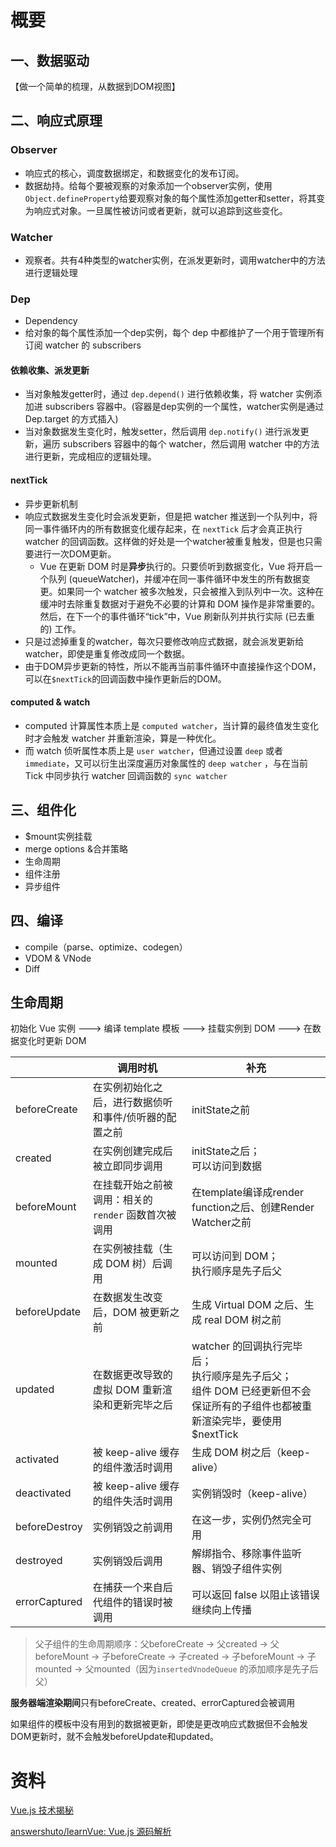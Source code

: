 # 概要

## 一、数据驱动

【做一个简单的梳理，从数据到DOM视图】

## 二、响应式原理

### Observer

- 响应式的核心，调度数据绑定，和数据变化的发布订阅。
- 数据劫持。给每个要被观察的对象添加一个observer实例，使用`Object.defineProperty`给要观察对象的每个属性添加getter和setter，将其变为响应式对象。一旦属性被访问或者更新，就可以追踪到这些变化。

### Watcher

- 观察者。共有4种类型的watcher实例，在派发更新时，调用watcher中的方法进行逻辑处理

### Dep

- Dependency
- 给对象的每个属性添加一个dep实例，每个 dep 中都维护了一个用于管理所有订阅 watcher 的 subscribers

#### 依赖收集、派发更新

- 当对象触发getter时，通过 `dep.depend()` 进行依赖收集，将 watcher 实例添加进 subscribers 容器中。(容器是dep实例的一个属性，watcher实例是通过 Dep.target 的方式插入)
- 当对象数据发生变化时，触发setter，然后调用 `dep.notify()` 进行派发更新，遍历 subscribers 容器中的每个 watcher，然后调用 watcher 中的方法进行更新，完成相应的逻辑处理。

#### nextTick

- 异步更新机制
- 响应式数据发生变化时会派发更新，但是把 watcher 推送到一个队列中，将同一事件循环内的所有数据变化缓存起来，在 `nextTick` 后才会真正执行 watcher 的回调函数。这样做的好处是一个watcher被重复触发，但是也只需要进行一次DOM更新。
  - Vue 在更新 DOM 时是**异步**执行的。只要侦听到数据变化，Vue 将开启一个队列 (queueWatcher)，并缓冲在同一事件循环中发生的所有数据变更。如果同一个 watcher 被多次触发，只会被推入到队列中一次。这种在缓冲时去除重复数据对于避免不必要的计算和 DOM 操作是非常重要的。然后，在下一个的事件循环“tick”中，Vue 刷新队列并执行实际 (已去重的) 工作。
- 只是过滤掉重复的watcher，每次只要修改响应式数据，就会派发更新给watcher，即使是重复修改成同一个数据。
- 由于DOM异步更新的特性，所以不能再当前事件循环中直接操作这个DOM，可以在`$nextTick`的回调函数中操作更新后的DOM。

#### computed & watch

- computed 计算属性本质上是 `computed watcher`，当计算的最终值发生变化时才会触发 watcher 并重新渲染，算是一种优化。
- 而 watch 侦听属性本质上是 `user watcher`，但通过设置 `deep` 或者 `immediate`，又可以衍生出深度遍历对象属性的 `deep watcher` ，与在当前 Tick 中同步执行 watcher 回调函数的 `sync watcher`

## 三、组件化

- $mount实例挂载
- merge options &合并策略
- 生命周期
- 组件注册
- 异步组件

## 四、编译

- compile（parse、optimize、codegen）
- VDOM & VNode
- Diff



## 生命周期

初始化 Vue 实例 ---> 编译 template 模板 ---> 挂载实例到 DOM ---> 在数据变化时更新 DOM

|               | 调用时机                                              | 补充                                                         |
| ------------- | ----------------------------------------------------- | ------------------------------------------------------------ |
| beforeCreate  | 在实例初始化之后，进行数据侦听和事件/侦听器的配置之前 | initState之前                                                |
| created       | 在实例创建完成后被立即同步调用                        | initState之后；<br />可以访问到数据                          |
| beforeMount   | 在挂载开始之前被调用：相关的 `render` 函数首次被调用  | 在template编译成render function之后、创建Render Watcher之前  |
| mounted       | 在实例被挂载（生成 DOM 树）后调用                     | 可以访问到 DOM；<br />执行顺序是先子后父                     |
| beforeUpdate  | 在数据发生改变后，DOM 被更新之前                      | 生成 Virtual DOM 之后、生成 real DOM 树之前                  |
| updated       | 在数据更改导致的虚拟 DOM 重新渲染和更新完毕之后       | watcher 的回调执行完毕后；<br />执行顺序是先子后父；<br />组件 DOM 已经更新但不会保证所有的子组件也都被重新渲染完毕，要使用$nextTick |
| activated     | 被 keep-alive 缓存的组件激活时调用                    | 生成 DOM 树之后（keep-alive）                                |
| deactivated   | 被 keep-alive 缓存的组件失活时调用                    | 实例销毁时（keep-alive）                                     |
| beforeDestroy | 实例销毁之前调用                                      | 在这一步，实例仍然完全可用                                   |
| destroyed     | 实例销毁后调用                                        | 解绑指令、移除事件监听器、销毁子组件实例                     |
| errorCaptured | 在捕获一个来自后代组件的错误时被调用                  | 可以返回 false 以阻止该错误继续向上传播                      |

> 父子组件的生命周期顺序：父beforeCreate -> 父created -> 父beforeMount -> 子beforeCreate -> 子created -> 子beforeMount -> 子mounted -> 父mounted（因为`insertedVnodeQueue` 的添加顺序是先子后父）

**服务器端渲染期间**只有beforeCreate、created、errorCaptured会被调用

如果组件的模板中没有用到的数据被更新，即使是更改响应式数据但不会触发DOM更新时，就不会触发beforeUpdate和updated。





# 资料

[Vue.js 技术揭秘](https://ustbhuangyi.github.io/vue-analysis/)

[answershuto/learnVue: Vue.js 源码解析](https://github.com/answershuto/learnVue)

